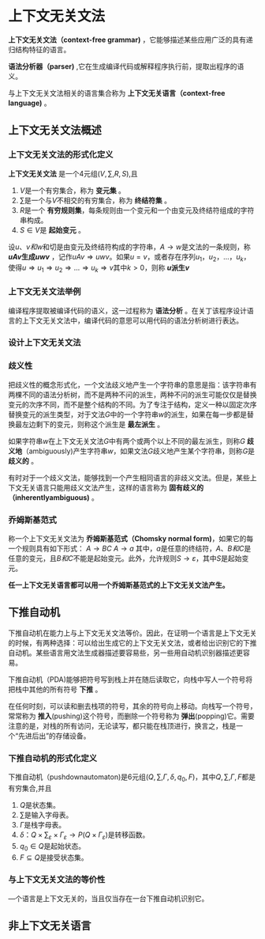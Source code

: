 # 上下文无关文法

**上下文无关文法（context-free grammar)** ，它能够描述某些应用广泛的具有递归结构特征的语言。

**语法分析器（parser)** ,它在生成编译代码或解释程序执行前，提取出程序的语义。

与上下文无关文法相关的语言集合称为 **上下文无关语言（context-free language)** 。

## 上下文无关文法概述

### 上下文无关文法的形式化定义

**上下文无关文法** 是一个4元组$(V,∑,R,S)$,且
1. $V$是一个有穷集合，称为 **变元集** 。
2. $∑$是一个与$V$不相交的有穷集合，称为 **终结符集** 。
3. $R$是一个 **有穷规则集**，每条规则由一个变元和一个由变元及终结符组成的字符串构成。
4. $S∈V$是 **起始变元** 。

设$u、v和w$和切是由变元及终结符构成的字符串，$A→w$是文法的一条规则，称 **$uAv$生成$uwv$** ，记作$uAv⇒uwv$。如果$u=v$，或者存在序列$u_1，u_2，...，u_k$，使得$u⇒u_1⇒u_2⇒...⇒u_k⇒v$其中$k>0$，则称 **$u$派生$v$**

### 上下文无关文法举例

编译程序提取被编译代码的语义，这一过程称为 **语法分析** 。在关丁该程序设计语言的上下文无关文法中，编译代码的意思可以用代码的语法分析树进行表达。

### 设计上下文无关文法

###  歧义性

把歧义性的概念形式化，一个文法歧义地产生一个字符串的意思是指：该字符串有两棵不同的语法分析树，而不是两种不问的派生，两种不问的派生可能仅仅是替换变元的次序不同，而不是整个结构的不同。为了专注于结构，定义一种以固定次序替换变元的派生类型，对于文法$G$中的一个字符串$w$的派生，如果在每一步都是替换最左边剩下的变元，则称这个派生是 **最左派生** 。

如果字符串$w$在上下文无关文法$G$中有两个或两个以上不同的最左派生，则称$G$ **歧义地**（ambiguously)产生字符串$w$，如果文法$G$歧义地产生某个字符串，则称$G$是 **歧义的** 。

有时对于一个歧义文法，能够找到一个产生相同语言的非歧义文法。但是，某些上下文无关语言只能用歧义文法产生，这样的语言称为 **固有歧义的（inherentlyambiguous)** 。

### 乔姆斯基范式

称一个上下文无关文法为 **乔姆斯基范式（Chomsky normal form)**，如果它的每一个规则具有如下形式：
$A→BC$
$A→a$
其中，$a$是任意的终结符，$A、B和C$是任意的变元，且$B和C$不能是起始变元。此外，允许规则$S→ε$，其中$S$是起始变元。

**任一上下文无关语言都可以用一个乔姆斯基范式的上下文无关文法产生。**

## 下推自动机

下推自动机在能力上与上下文无关文法等价。因此，在证明一个语言是上下文无关的时候，有两种选择：可以给出生成它的上下文无关文法，或者给出识别它的下推自动机。某些语言用文法生成器描述要容易些，另一些用自动机识别器描述更容易。

下推自动机（PDA)能够把符号写到栈上并在随后读取它，向栈中写人一个符号将把栈中其他的所有符号 **下推** 。

在任何时刻，可以读和删去栈项的符号，其余的符号向上移动。向栈写一个符号，常常称为 **推入**(pushing)这个符号，而删除一个符号称为 **弹出**(popping)它。需要注意的是，对栈的所有访问，无论读写，都只能在栈顶进行，换言之，栈是一个“先进后出”的存储设备。

### 下推自动机的形式化定义

下推自动机（pushdownautomaton)是6元组$(Q,∑,Γ,δ,q_0,F)$，其中$Q,∑,Γ,F$都是有穷集合,并且

1. $Q$是状态集。
2. $∑$是输入字母表。
3. $Γ$是栈字母表。
4. $δ：Q×∑_ ε × Γ_ ε →P(Q × Γ_ ε)$是转移函数。
5. $q_0∈Q$是起始状态。
6. $F⊆Q$是接受状态集。

###  与上下文无关文法的等价性

—个语言是上下文无关的，当且仅当存在一台下推自动机识别它。

## 非上下文无关语言

